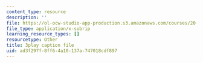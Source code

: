 ```yaml
---
content_type: resource
description: ''
file: https://ol-ocw-studio-app-production.s3.amazonaws.com/courses/20-219-becoming-the-next-bill-nye-writing-and-hosting-the-educational-show-january-iap-2015/ad3f297f8ff64a10137a747018cdf897_iR6FUYCNi5A.srt
file_type: application/x-subrip
learning_resource_types: []
resourcetype: Other
title: 3play caption file
uid: ad3f297f-8ff6-4a10-137a-747018cdf897
---
```

